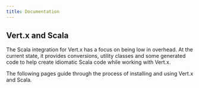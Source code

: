 ```yaml
---
title: Documentation
---
```


## Vert.x and Scala

The Scala integration for Vert.x has a focus on being low in overhead. At the current state, it provides conversions, utility classes and some generated code to help create idiomatic Scala code while working with Vert.x. 

The following pages guide through the process of installing and using Vert.x and Scala.
